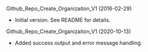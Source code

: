 Github_Repo_Create_Organizaiton_V1 (2016-02-29)
* Initial version.  See README for details.

Github_Repo_Create_Organizaiton_V1 (2020-10-13)
* Added success output and error message handling.